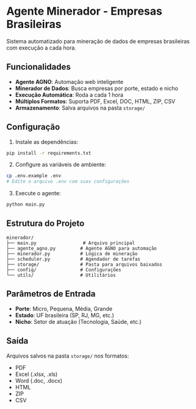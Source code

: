 # Agente Minerador - Empresas Brasileiras

Sistema automatizado para mineração de dados de empresas brasileiras com execução a cada hora.

## Funcionalidades

- **Agente AGNO**: Automação web inteligente
- **Minerador de Dados**: Busca empresas por porte, estado e nicho
- **Execução Automática**: Roda a cada 1 hora
- **Múltiplos Formatos**: Suporta PDF, Excel, DOC, HTML, ZIP, CSV
- **Armazenamento**: Salva arquivos na pasta `storage/`

## Configuração

1. Instale as dependências:
```bash
pip install -r requirements.txt
```

2. Configure as variáveis de ambiente:
```bash
cp .env.example .env
# Edite o arquivo .env com suas configurações
```

3. Execute o agente:
```bash
python main.py
```

## Estrutura do Projeto

```
minerador/
├── main.py                 # Arquivo principal
├── agente_agno.py         # Agente AGNO para automação
├── minerador.py           # Lógica de mineração
├── scheduler.py           # Agendador de tarefas
├── storage/               # Pasta para arquivos baixados
├── config/                # Configurações
└── utils/                 # Utilitários
```

## Parâmetros de Entrada

- **Porte**: Micro, Pequena, Média, Grande
- **Estado**: UF brasileira (SP, RJ, MG, etc.)
- **Nicho**: Setor de atuação (Tecnologia, Saúde, etc.)

## Saída

Arquivos salvos na pasta `storage/` nos formatos:
- PDF
- Excel (.xlsx, .xls)
- Word (.doc, .docx)
- HTML
- ZIP
- CSV
